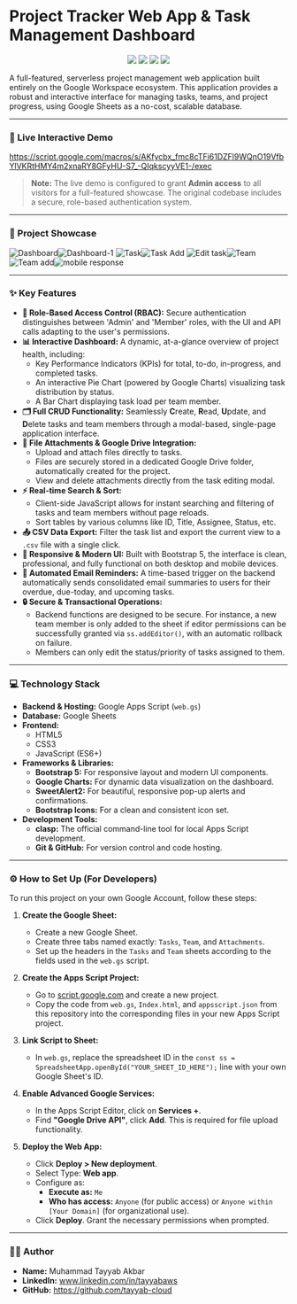 # Project Tracker Web App & Task Management Dashboard

<p align="center">
  <img src="https://img.shields.io/badge/Google%20Apps%20Script-4285F4?style=for-the-badge&logo=google&logoColor=white" />
  <img src="https://img.shields.io/badge/Google%20Sheets-34A853?style=for-the-badge&logo=google-sheets&logoColor=white" />
  <img src="https://img.shields.io/badge/Bootstrap-563D7C?style=for-the-badge&logo=bootstrap&logoColor=white" />
  <img src="https://img.shields.io/badge/JavaScript-F7DF1E?style=for-the-badge&logo=javascript&logoColor=black" />
</p>

A full-featured, serverless project management web application built entirely on the Google Workspace ecosystem. This application provides a robust and interactive interface for managing tasks, teams, and project progress, using Google Sheets as a no-cost, scalable database.

---

### 🔴 Live Interactive Demo

https://script.google.com/macros/s/AKfycbx_fmc8cTFi61DZFl9WQnO19VfbYlVKRtHMY4m2xnaRY8GFyHU-S7_-QIqkscyyVE1-/exec

> **Note:** The live demo is configured to grant **Admin access** to all visitors for a full-featured showcase. The original codebase includes a secure, role-based authentication system.

---

### 📸 Project Showcase

![Dashboard](https://github.com/user-attachments/assets/625059d7-415d-437c-93aa-265101d51f29)![Dashboard-1](https://github.com/user-attachments/assets/c8d21296-a59a-4deb-82fd-c81557ba1c8b)
![Task](https://github.com/user-attachments/assets/b3534f72-29c7-4df3-b4ff-dea16e8094f3)![Task Add](https://github.com/user-attachments/assets/bcdfd690-60b3-4b00-b529-61be5d95db8e)
![Edit task](https://github.com/user-attachments/assets/eefc1e61-4c08-41b7-8d21-24e94db1c1c2)![Team](https://github.com/user-attachments/assets/4c9690c7-c958-4115-9574-e299e8997633)
![Team add](https://github.com/user-attachments/assets/414e7d54-4a38-4e5f-9340-d556344be7c7)![mobile response](https://github.com/user-attachments/assets/6036db37-ccbc-4803-8b28-470a9819252c)

---

### ✨ Key Features

-   **👤 Role-Based Access Control (RBAC):** Secure authentication distinguishes between 'Admin' and 'Member' roles, with the UI and API calls adapting to the user's permissions.
-   **📊 Interactive Dashboard:** A dynamic, at-a-glance overview of project health, including:
    -   Key Performance Indicators (KPIs) for total, to-do, in-progress, and completed tasks.
    -   An interactive Pie Chart (powered by Google Charts) visualizing task distribution by status.
    -   A Bar Chart displaying task load per team member.
-   **🗂️ Full CRUD Functionality:** Seamlessly **C**reate, **R**ead, **U**pdate, and **D**elete tasks and team members through a modal-based, single-page application interface.
-   **📎 File Attachments & Google Drive Integration:**
    -   Upload and attach files directly to tasks.
    -   Files are securely stored in a dedicated Google Drive folder, automatically created for the project.
    -   View and delete attachments directly from the task editing modal.
-   **⚡ Real-time Search & Sort:**
    -   Client-side JavaScript allows for instant searching and filtering of tasks and team members without page reloads.
    -   Sort tables by various columns like ID, Title, Assignee, Status, etc.
-   **📤 CSV Data Export:** Filter the task list and export the current view to a `.csv` file with a single click.
-   **📱 Responsive & Modern UI:** Built with Bootstrap 5, the interface is clean, professional, and fully functional on both desktop and mobile devices.
-   **🔔 Automated Email Reminders:** A time-based trigger on the backend automatically sends consolidated email summaries to users for their overdue, due-today, and upcoming tasks.
-   **🔒 Secure & Transactional Operations:**
    -   Backend functions are designed to be secure. For instance, a new team member is only added to the sheet if editor permissions can be successfully granted via `ss.addEditor()`, with an automatic rollback on failure.
    -   Members can only edit the status/priority of tasks assigned to them.

---

### 💻 Technology Stack

-   **Backend & Hosting:** Google Apps Script (`web.gs`)
-   **Database:** Google Sheets
-   **Frontend:**
    -   HTML5
    -   CSS3
    -   JavaScript (ES6+)
-   **Frameworks & Libraries:**
    -   **Bootstrap 5:** For responsive layout and modern UI components.
    -   **Google Charts:** For dynamic data visualization on the dashboard.
    -   **SweetAlert2:** For beautiful, responsive pop-up alerts and confirmations.
    -   **Bootstrap Icons:** For a clean and consistent icon set.
-   **Development Tools:**
    -   **clasp:** The official command-line tool for local Apps Script development.
    -   **Git & GitHub:** For version control and code hosting.

---

### ⚙️ How to Set Up (For Developers)

To run this project on your own Google Account, follow these steps:

1.  **Create the Google Sheet:**
    -   Create a new Google Sheet.
    -   Create three tabs named exactly: `Tasks`, `Team`, and `Attachments`.
    -   Set up the headers in the `Tasks` and `Team` sheets according to the fields used in the `web.gs` script.

2.  **Create the Apps Script Project:**
    -   Go to [script.google.com](https://script.google.com/home) and create a new project.
    -   Copy the code from `web.gs`, `Index.html`, and `appsscript.json` from this repository into the corresponding files in your new Apps Script project.

3.  **Link Script to Sheet:**
    -   In `web.gs`, replace the spreadsheet ID in the `const ss = SpreadsheetApp.openById("YOUR_SHEET_ID_HERE");` line with your own Google Sheet's ID.

4.  **Enable Advanced Google Services:**
    -   In the Apps Script Editor, click on **Services +**.
    -   Find **"Google Drive API"**, click **Add**. This is required for file upload functionality.

5.  **Deploy the Web App:**
    -   Click **Deploy > New deployment**.
    -   Select Type: **Web app**.
    -   Configure as:
        -   **Execute as:** `Me`
        -   **Who has access:** `Anyone` (for public access) or `Anyone within [Your Domain]` (for organizational use).
    -   Click **Deploy**. Grant the necessary permissions when prompted.

---

### 👨‍💻 Author

-   **Name:** Muhammad Tayyab Akbar
-   **LinkedIn:** www.linkedin.com/in/tayyabaws
-   **GitHub:** https://github.com/tayyab-cloud
